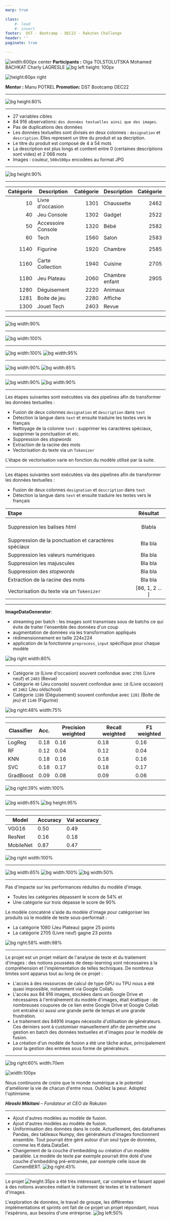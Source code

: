 ```yaml
---
marp: true

class: 
    #- lead
    #- invert
footer:  DST - Bootcamp - DEC22 - Rakuten Challenge 
header: ''
paginate: true

---
```

<style>
@import 'default';
section {
  background-image: none;
  font-family:  'Verdana'; 
  font-weight: normal; 
  font-size: 1.5em;
  padding-top: 90px;
  padding-left: 40px;
  padding-right: 40px;
   
}
/* https://github.com/marp-team/marpit/issues/271 */
section::after {
  #font-weight: 700;
  font-size: 0.7em;
  content: attr(data-marpit-pagination) '/' attr(data-marpit-pagination-total);
}
section.lead h1, section.lead h2, section.lead h3{
  color: #800000;
  text-align: left;
}
header {
  background-color: #800000;
  color: #fff;
  font-size: 1em;
  font-weight: 700;
  padding: 0.2em 2em 0.2em 2em;
}


blockquote {
  max-width: 90%;
  border-top: 0.1em dashed #555;
  font-size: 60%;
  position: absolute;
  bottom: 20px;
}
blockquote::before {
  content: "";
}
blockquote::after {
  content: "";
}
</style>    
<!--
_class: 
    - lead
_paginate: false  
_footer: ''
_header: '' 
-->


![width:600px center](https://challengedata.ens.fr/logo/public/RIT_logo_big_YnFAcFo.jpg) __Participants :__
Olga TOLSTOLUTSKA
Mohamed BACHKAT
Charly LAGRESLE
![bg left height: 100px](https://img.freepik.com/free-vector/ai-technology-brain-background-vector-digital-transformation-concept_53876-112224.jpg?w=826&t=st=1678478673~exp=1678479273~hmac=30056e96f26cfed14acb6d22fe55d7329c23fe2998a8ee425cc206b63a812474)

![height:60px right](https://i0.wp.com/datascientest.com/wp-content/uploads/2022/03/logo-2021.png?w=429&ssl=1)

__Mentor :__ Manu POTREL
__Promotion:__ DST Bootcamp DEC22

___

<!--
_header: 'Context' 
-->

![bg height:80%](https://rit.rakuten.com/wp-content/uploads/2022/03/RakutenDataChallenge_RIT_Paris-1024x493.jpg)



___

<!--
_header: 'Description des données' 
-->

* 27 variables cibles 
* 84 916 observations: `des données textuelles ainsi que des images`.
* Pas de duplications des données 
* Les données textuelles sont divisés en deux colonnes : `designation`   et `description`. Elles represent un titre du produit et sa decription. 
* Le titre du produit est composé de 4 à 54 mots
* La  description est plus longs et contient entre 0 (certaines descriptions sont vides) et 2 068 mots
* Images : couleur, `500x500px` encodées au format JPG 


___
<!--
_header: 'Description des données / Nombre de produits par catégorie' 
-->
![bg height:90%](../notebooks/images/images_category.png)

___

<!--
_header: 'Description des données /Les catégories et leurs descriptions' 
-->

|Catégorie | Description|Catégorie| Description|Catégorie| Description|
|---:|------------|----:|------------|-------------------:|------------|
| 10 | Livre d'occasion   | 1301 | Chaussette | 2462 | Jeu oldschool |
| 40 | Jeu Console        | 1302 | Gadget     | 2522 | Bureautique |
| 50 | Accessoire Console | 1320 | Bébé       | 2582 | Décoration |
| 60 | Tech               | 1560 | Salon      | 2583 | Aquatique |
| 1140 | Figurine         | 1920 | Chambre    |2585 | Soin et Bricolage |
| 1160 | Carte Collection | 1940 | Cuisine    | 2705 | Livre neuf |
| 1180 | Jeu Plateau      | 2060 | Chambre enfant | 2905 | Jeu PC |
| 1280 | Déguisement      | 2220 | Animaux    | | |
| 1281 | Boite de jeu     | 2280 | Affiche    | | |
| 1300 | Jouet Tech       | 2403 | Revue    | | |

___
<!--
_header: 'Exploration des donnéess / Target' 
-->

![bg width:90%](../notebooks/images/imbalanced.png)

___
<!--
_header: 'Exploration des donnéess / Text' 
-->
![bg width:100%](../notebooks/images/words.png)

___
<!--
_header: 'Exploration des donnéess / Text' 
-->
![bg width:100%](../notebooks/images/lang.png)
![bg width:95%](../notebooks/images/common_words.png)
___

<!--
_header: 'Exploration des donnéess / Images' 
-->
![bg width:90%](../notebooks/images/white.png)
![bg width:85%](../notebooks/images/channels.png)
___
<!--
_header: 'Exploration des donnéess / Images' 
-->
![bg width:90%](../notebooks/images/mask.png)
![bg width:90%](../notebooks/images/random_targets.png)
___
<!--
_header: 'Préparation des données / Text' 
-->

Les étapes suivantes sont exécutées via des pipelines afin de transformer les données textuelles :
  * Fusion de deux colonnes `designation` et `description` dans `text`
  * Détection la langue dans `text` et ensuite traduire les textes vers le français
  * Nettoyage de la colonne `text` : supprimer les caractères spéciaux, supprimer la ponctuation et etc. 
  * Suppression des *stopwords* 
  * Extraction de la racine des mots 
  * Vectorisation du texte via un `Tokenizer`

L'étape de vectorisation varie en fonction du modèle utilisé par la suite.
___

<!--
_header: 'Préparation des données / Text' 
-->
Les étapes suivantes sont exécutées via des pipelines afin de transformer les données textuelles :
  * Fusion de deux colonnes `designation` et `description` dans `text`
  * Détection la langue dans `text` et ensuite traduire les textes vers le français

| Etape                                                 |     Résultat     | 
| :---------------------------------------------------- | :--------------: | 
| Suppression les balises html                          |    <p> Blabla      |
| Suppression de la ponctuation  et caractères spéciaux |     Bla bla      |
| Suppression les valeurs numériques                    |     Bla bla      |
| Suppression les majuscules                            |     Bla bla      |
| Suppression des *stopwords*                           |     Bla bla      | 
| Extraction de la racine des mots                      |     Bla bla      | 
| Vectorisation du texte via un `Tokenizer`             |     [86, 1, 2 ... ]      | 
___

<!--
_header: 'Préparation des données / Images' 
-->
__ImageDataGenerator__:
* streaming per batch : les images sont transmises sous de batchs ce qui évite de traiter l'ensemble des données d'un coup
* augmentation de données via les transformation appliqués 
* rédimensionnement en taille 224x224
* application de la fonctionne `preprocess_input` spécifique pour chaque modèle 

![bg right width:80%](../notebooks/images/rescale.png)
___
<!--
_header: 'Les modèles / Machine Learning  / Text' 
-->
* Catégorie `10` (Livre d'occasion) souvent confondue avec `2705` (Livre neuf) et `2403` (Revue) 
* Catégorie `40` (Jeu console) souvent confondue avec `10` (Livre occasion)  et `2462` (Jeu oldschool)
* Catégorie `1280` (Déguisement) souvent confondue avec `1281` (Boîte de jeu) et `1140` (Figurine)


![bg right:48% width:75%](images/models_ml_text.jpg)


___
<!--
_header: 'Les modèles / Machine Learning / Image' 
-->

| Classifier | Acc. | Precision weighted | Recall weighted | F1 weighted |
|------------|----------|--------------------|-----------------|-------------|
| LogReg     | 0.18     | 0.16               | 0.18            | 0.16        |
| RF         | 0.12     | 0.04               | 0.12            | 0.04        |
| KNN        | 0.18     | 0.16               | 0.18            | 0.16        |
| SVC        | 0.18     | 0.17               | 0.18            | 0.17        |
| GradBoost  | 0.09     | 0.08               | 0.09            | 0.06        |

![bg right:39% width:100%](../notebooks/images/SVCHeatmap.png)



___
<!--
_header: 'Les modèles / Deep learning / Text ' 
-->
![bg width:85%](../notebooks/images/texts/epoch_accuracy.png)
![bg height:95%](images/models_dl_text.jpg)

___
<!--
_header: 'Les modèles / Deep learning / Image ' 
-->
 |Model                        |Accuracy                 | Val accuracy    | 
|-----------------------------|-------------------------|-----------------|
| VGG16                       |0.50                     |0.49             | 
| ResNet                      |0.16                     |0.18             | 
| MobileNet                   |0.87                     |0.47             |

![bg right width:100%](../notebooks/images/images/epoch_accuracy_vgg16.png)

___
<!--
_header: 'Les modèles / Deep learning / Fusion ' 
-->
![bg width:65%](images/models_dl_text.jpg)
![bg width:100%](../notebooks/images/fusion_methodology.png)
![bg width:50%](images/models_fusion.jpg)
___

<!--
_header: 'Analyse du meilleur modèle' 
-->
Pas d'impacte sur les performances réduites du modèle d'image.
  * Toutes les catégories dépassent le score de 54% et 
  * Une catégorie sur trois dépasse le score de 90%

Le modèle concaténé s'aide du modèle d'image pour catégoriser les produits où le modèle de texte sous-performait : 
  * La catégorie 1080 (Jeu Plateau) gagne 25 points
  * La catégorie 2705 (Livre neuf) gagne 23 points

![bg right:58% width:98%](images/models_fusion_crosstab.jpg)
___
<!--
_header: 'Limites' 
-->
Le projet est un projet mêlant de l'analyse de texte et du traitement d'images : des notions poussées de deep-learning sont nécessaires à la compréhension et l'implémentation de telles techniques.
De nombreux limites sont apparus tout au long de ce projet :

* L'accès à des ressources de calcul de type GPU ou TPU nous a été quasi impossible, notamment via Google Collab. 
* L'accès aux 84 916 images, stockées dans un Google Drive et nécessaires à l'entraînement du modèle d'images, était érattique : de nombreuses coupures de ce lien entre Google Drive et Google Collab ont entraîné ici aussi une grande perte de temps et une grande frustration.
* Le traitement des 84916 images nécessite d'utilisation de générateurs. Ces derniers sont à customiser manuellement afin de permettre une gestion en batch des données textuelles et d'images pour le modèle de fusion.
* La création d'un modèle de fusion a été une tâche ardue, principalement pour la gestion des entrées sous forme de générateurs.

___
<!--
_header: 'Perspectives' 
-->
 
![bg right:60% width:70em](
https://global.fr.shopping.rakuten.com/wp-content/uploads/2020/05/rak-monde-bottom-img.png)

![width:100px](https://oxygentogo.com/wp-content/uploads/2017/05/blockquote-300x198.png)

Nous continuons de croire que le monde numérique a le potentiel d'améliorer la vie de chacun d'entre nous. Oubliez la peur. Adoptez l'optimisme.
 
 ***Hiroshi Mikitani** – Fondateur et CEO de Rakuten*



----
<!--
_header: 'Perspectives' 
-->


* Ajout d'autres modèles au modèle de fusion.
* Ajout d'autres modèles au modèle de fusion.
* Uniformisation des données dans le code. Actuellement, des dataframes Pandas, des tableaux Numpy, des générateurs d'images fonctionnent ensemble. Tout pourrait être géré autour d'un seul type de données, comme les tf.data.DataSet.
* Changement de la couche d'embedding ou création d'un modèle parallèle. Le modèle de texte par exemple pourrait être doté d'une couche d'embedding pré-entrainée, par exemple celle issue de CamemBERT. 
![bg right:45% ](
https://static9.depositphotos.com/1101919/1123/i/450/depositphotos_11238831-stock-photo-innovation-idea.jpg)


----

<!--
_header: '' 
-->
Le projet ![height:35px](https://upload.wikimedia.org/wikipedia/commons/thumb/0/0c/Logo_rakuten.jpg/1200px-Logo_rakuten.jpg) a été très intéressant, car complexe et faisant appel à des notions avancées mêlant le traitement de textes et le traitement d'images. 

L'exploration de données, le travail de groupe, les différentes implémentations et sprints ont fait de ce projet un projet répondant, nous l'espérons, aux besoins d'une entreprise.
![bg left:50% ](https://static.vecteezy.com/system/resources/previews/006/161/114/large_2x/conclusion-word-on-red-keyboard-button-free-photo.jpg)







